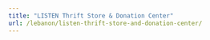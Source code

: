 ```yaml
---
title: "LISTEN Thrift Store & Donation Center"
url: /lebanon/listen-thrift-store-and-donation-center/
---
```

